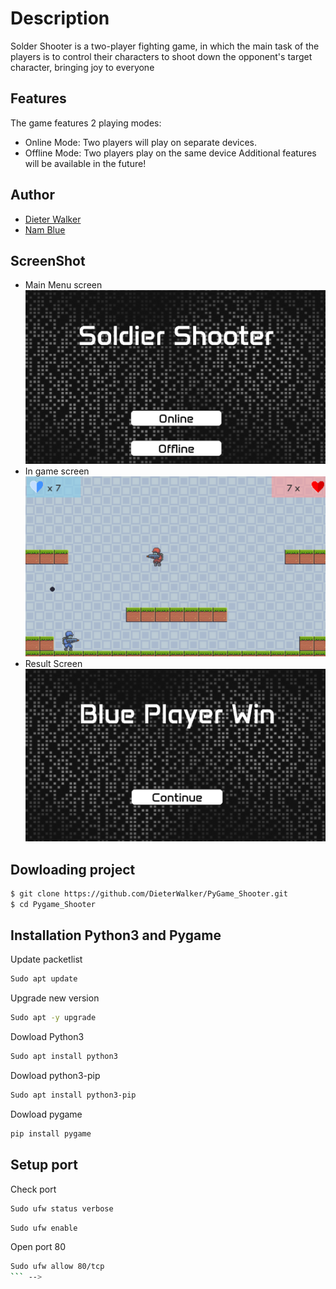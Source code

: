 # Description
Solder Shooter is a two-player fighting game, in which the main task of the players is to control their characters to shoot down the opponent's target character, bringing joy to everyone
## Features
The game features 2 playing modes: 
- Online Mode: Two players will play on separate devices. 
- Offline Mode: Two players play on the same device
Additional features will be available in the future!
## Author
- [Dieter Walker](https://github.com/DieterWalker)
- [Nam Blue](https://github.com/nam050402)
## ScreenShot
- Main Menu screen
![Alternative text](./assets/readme_image/image_2.png)
- In game screen
![Alternative text](./assets/readme_image/image_3.png)
- Result Screen
![Alternative text](./assets/readme_image/image_1.png)
## Dowloading project
```bash
$ git clone https://github.com/DieterWalker/PyGame_Shooter.git
$ cd Pygame_Shooter
```

## Installation Python3 and Pygame
Update packetlist

```bash
Sudo apt update
```

Upgrade new version

```bash
Sudo apt -y upgrade
```

Dowload Python3

```bash
Sudo apt install python3
```

Dowload python3-pip

```bash
Sudo apt install python3-pip
```

Dowload pygame

```bash
pip install pygame
```

## Setup port 

Check port

```bash
Sudo ufw status verbose
```


```bash
Sudo ufw enable
```

Open port 80

```bash
Sudo ufw allow 80/tcp
``` -->
